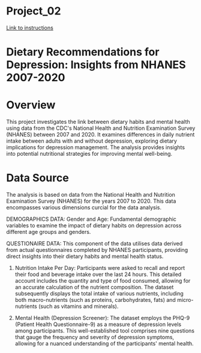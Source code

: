 # Project_02
[Link to instructions](https://github.com/jantzla/Project_02/blob/main/Instructions.md)

# Dietary Recommendations for Depression: Insights from NHANES 2007-2020

# Overview
This project investigates the link between dietary habits and mental health using data from the CDC's National Health and Nutrition Examination Survey (NHANES) between 2007 and 2020. It examines differences in daily nutrient intake between adults with and without depression, exploring dietary implications for depression management. The analysis provides insights into potential nutritional strategies for improving mental well-being.

# Data Source
The analysis is based on data from the National Health and Nutrition Examination Survey (NHANES) for the years 2007 to 2020. This data encompasses various dimensions curcial for the data analysis.

DEMOGRAPHICS DATA:
Gender and Age: Fundamental demographic variables to examine the impact of dietary habits on depression across different age groups and genders.

QUESTIONAIRE DATA:
This component of the data utilises data derived from actual questionnaires completed by NHANES participants, providing direct insights into their dietary habits and mental health status.

1. Nutrition Intake Per Day: Participants were asked to recall and report their food and beverage intake over the last 24 hours. This detailed account includes the quantity and type of food consumed, allowing for an accurate calculation of the nutrient composition. The dataset subsequently displays the total intake of various nutrients, including both macro-nutrients (such as proteins, carbohydrates, fats) and micro-nutrients (such as vitamins and minerals).

2. Mental Health (Depression Screener): The dataset employs the PHQ-9 (Patient Health Questionnaire-9) as a measure of depression levels among participants. This well-established tool comprises nine questions that gauge the frequency and severity of depression symptoms, allowing for a nuanced understanding of the participants' mental health.
